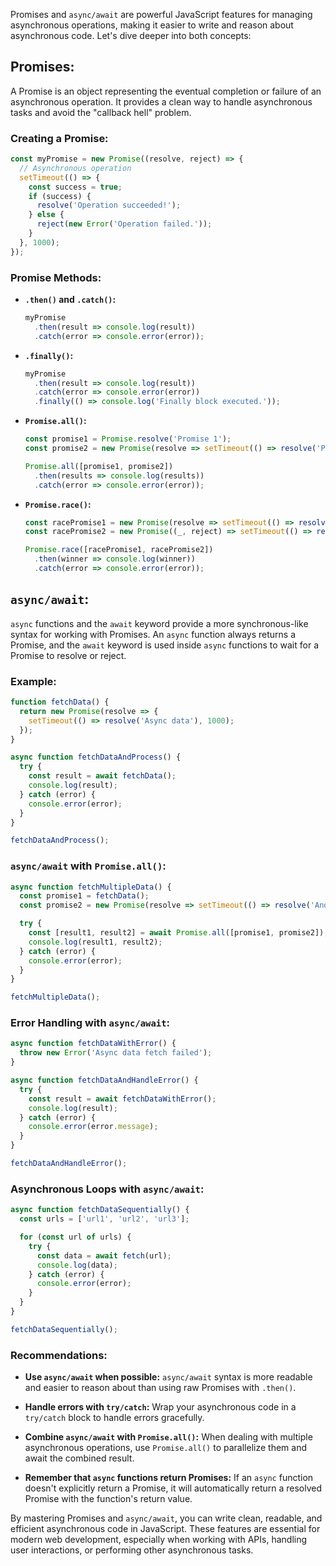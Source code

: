 Promises and `async/await` are powerful JavaScript features for managing asynchronous operations, making it easier to write and reason about asynchronous code. Let's dive deeper into both concepts:

## Promises:

A Promise is an object representing the eventual completion or failure of an asynchronous operation. It provides a clean way to handle asynchronous tasks and avoid the "callback hell" problem.

### Creating a Promise:

```javascript
const myPromise = new Promise((resolve, reject) => {
  // Asynchronous operation
  setTimeout(() => {
    const success = true;
    if (success) {
      resolve('Operation succeeded!');
    } else {
      reject(new Error('Operation failed.'));
    }
  }, 1000);
});
```

### Promise Methods:

- **`.then()` and `.catch()`:**
  ```javascript
  myPromise
    .then(result => console.log(result))
    .catch(error => console.error(error));
  ```

- **`.finally()`:**
  ```javascript
  myPromise
    .then(result => console.log(result))
    .catch(error => console.error(error))
    .finally(() => console.log('Finally block executed.'));
  ```

- **`Promise.all()`:**
  ```javascript
  const promise1 = Promise.resolve('Promise 1');
  const promise2 = new Promise(resolve => setTimeout(() => resolve('Promise 2'), 2000));

  Promise.all([promise1, promise2])
    .then(results => console.log(results))
    .catch(error => console.error(error));
  ```

- **`Promise.race()`:**
  ```javascript
  const racePromise1 = new Promise(resolve => setTimeout(() => resolve('Winner!'), 1000));
  const racePromise2 = new Promise((_, reject) => setTimeout(() => reject(new Error('Loser!')), 500));

  Promise.race([racePromise1, racePromise2])
    .then(winner => console.log(winner))
    .catch(error => console.error(error));
  ```

## `async/await`:

`async` functions and the `await` keyword provide a more synchronous-like syntax for working with Promises. An `async` function always returns a Promise, and the `await` keyword is used inside `async` functions to wait for a Promise to resolve or reject.

### Example:

```javascript
function fetchData() {
  return new Promise(resolve => {
    setTimeout(() => resolve('Async data'), 1000);
  });
}

async function fetchDataAndProcess() {
  try {
    const result = await fetchData();
    console.log(result);
  } catch (error) {
    console.error(error);
  }
}

fetchDataAndProcess();
```

### `async/await` with `Promise.all()`:

```javascript
async function fetchMultipleData() {
  const promise1 = fetchData();
  const promise2 = new Promise(resolve => setTimeout(() => resolve('Another async data'), 1500));

  try {
    const [result1, result2] = await Promise.all([promise1, promise2]);
    console.log(result1, result2);
  } catch (error) {
    console.error(error);
  }
}

fetchMultipleData();
```

### Error Handling with `async/await`:

```javascript
async function fetchDataWithError() {
  throw new Error('Async data fetch failed');
}

async function fetchDataAndHandleError() {
  try {
    const result = await fetchDataWithError();
    console.log(result);
  } catch (error) {
    console.error(error.message);
  }
}

fetchDataAndHandleError();
```

### Asynchronous Loops with `async/await`:

```javascript
async function fetchDataSequentially() {
  const urls = ['url1', 'url2', 'url3'];

  for (const url of urls) {
    try {
      const data = await fetch(url);
      console.log(data);
    } catch (error) {
      console.error(error);
    }
  }
}

fetchDataSequentially();
```

### Recommendations:

- **Use `async/await` when possible:**
  `async/await` syntax is more readable and easier to reason about than using raw Promises with `.then()`.

- **Handle errors with `try/catch`:**
  Wrap your asynchronous code in a `try/catch` block to handle errors gracefully.

- **Combine `async/await` with `Promise.all()`:**
  When dealing with multiple asynchronous operations, use `Promise.all()` to parallelize them and await the combined result.

- **Remember that `async` functions return Promises:**
  If an `async` function doesn't explicitly return a Promise, it will automatically return a resolved Promise with the function's return value.

By mastering Promises and `async/await`, you can write clean, readable, and efficient asynchronous code in JavaScript. These features are essential for modern web development, especially when working with APIs, handling user interactions, or performing other asynchronous tasks.